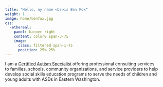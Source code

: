 ```yaml
---
title: "Hello, my name <br>is Ben Fox"
weight: 1
image: home/benfox.jpg
css:
  -ethereal:
    panel: banner right
    content: color0 span-3-75
    image:
      class: filtered span-1-75
      position: 25% 25%
---
```

I am a [Certified Autism Specialist](https://apps.ibcces.org/badges/v/65d52) offering professional consulting services to families, schools, community organizations, and service providers to help develop social skills education programs to serve the needs of children and young adults with ASDs in Eastern Washington.
